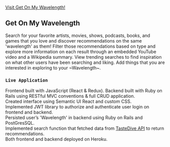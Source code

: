 [Visit Get On My Wavelength!]()

## Get On My Wavelength
Search for your favorite artists, movies, shows, podcasts, books, and games that you love and discover recommendations on the same 'wavelength' as them! Filter those recommendations based on type and explore more information on each result through an embedded YouTube video and a Wikipedia summary. View trending searches to find inspiration on what other users have been searching and liking. Add things that you are interested in exploring to your ~Wavelength~.

### `Live Application`
Frontend built with JavaScript (React & Redux).
Backend built with Ruby on Rails using RESTful MVC conventions & full CRUD application. <br/>
Created interface using Semantic UI React and custom CSS. <br/>
Implemented JWT library to authorize and authenticate user login on frontend and backend. <br/>
Persisted user’s 'Wavelength' in backend using Ruby on Rails and PostGresSQL. <br/>
Implemented search function that fetched data from [TasteDive API](https://tastedive.com/read/api) to return recommendations. <br/>
Both frontend and backend deployed on Heroku.
